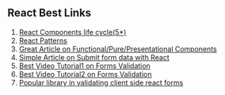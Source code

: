 ## React Best Links

 1) [React Components life cycle(5*)](https://medium.com/react-ecosystem/react-components-lifecycle-ce09239010df)
 2) [React Patterns](https://reactpatterns.com/)
 3) [Great Article on Functional/Pure/Presentational Components](https://hackernoon.com/react-stateless-functional-components-nine-wins-you-might-have-overlooked-997b0d933dbc)
 4) [Simple Article on Submit form data with React](https://blog.stvmlbrn.com/2017/04/07/submitting-form-data-with-react.html) 
 5) [Best Video Tutorial1 on Forms Validation](https://www.youtube.com/watch?v=Z5BAolQCJDI)
 6) [Best Video Tutorial2 on Forms Validation](https://www.youtube.com/watch?v=_Dq8QnQtx5Y)
 7) [Popular library in validating client side react forms](https://www.npmjs.com/package/validator)
 
